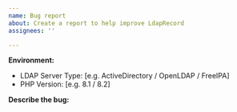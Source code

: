 ```yaml
---
name: Bug report
about: Create a report to help improve LdapRecord
assignees: ''

---
```


<!--
  Please update the below information with your environment.
  Issues filed without the below information will be closed.
-->
**Environment:**
 - LDAP Server Type: [e.g. ActiveDirectory / OpenLDAP / FreeIPA]
 - PHP Version: [e.g. 8.1 / 8.2]

**Describe the bug:**

